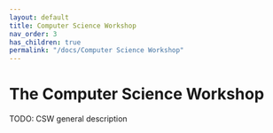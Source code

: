 ```yaml
---
layout: default
title: Computer Science Workshop
nav_order: 3
has_children: true
permalink: "/docs/Computer Science Workshop"
---
```


# The Computer Science Workshop

TODO: CSW general description